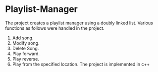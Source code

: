 # Playlist-Manager
The project creates a playlist manager using a doubly linked list.
Various functions as follows were handled in the project.
1) Add song.
2) Modify song.
3) Delete Song.
4) Play forward.
5) Play reverse.
6) Play from the specified location.
The project is implemented in c++

